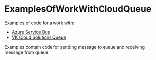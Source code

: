 # ExamplesOfWorkWithCloudQueue

Examples of code for a work with:
- [Azure Service Bus](https://azure.microsoft.com/en-us/services/service-bus)
- [VK Cloud Solutions Queue](https://mcs.mail.ru/docs/ru/manage/cloud-queues/cloud-queues-quick-start)

Examples contain code for sending message to queue and receiving message from queue
